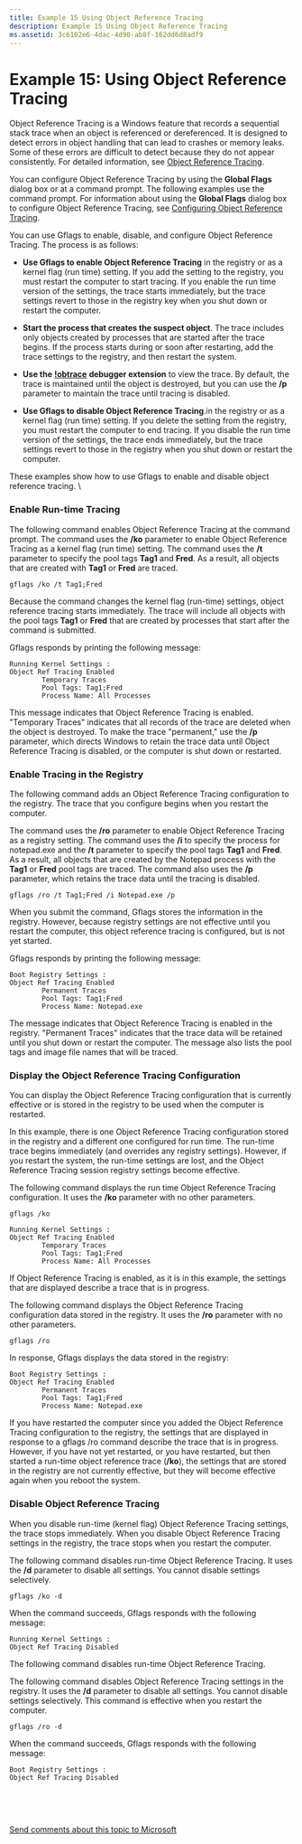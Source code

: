 ```yaml
---
title: Example 15 Using Object Reference Tracing
description: Example 15 Using Object Reference Tracing
ms.assetid: 3c6102e6-4dac-4d90-ab8f-162dd6d8adf9
---
```


# Example 15: Using Object Reference Tracing


Object Reference Tracing is a Windows feature that records a sequential stack trace when an object is referenced or dereferenced. It is designed to detect errors in object handling that can lead to crashes or memory leaks. Some of these errors are difficult to detect because they do not appear consistently. For detailed information, see [Object Reference Tracing](object-reference-tracing.md).

You can configure Object Reference Tracing by using the **Global Flags** dialog box or at a command prompt. The following examples use the command prompt. For information about using the **Global Flags** dialog box to configure Object Reference Tracing, see [Configuring Object Reference Tracing](configuring-object-reference-tracing.md).

You can use Gflags to enable, disable, and configure Object Reference Tracing. The process is as follows:

-   **Use Gflags to enable Object Reference Tracing** in the registry or as a kernel flag (run time) setting. If you add the setting to the registry, you must restart the computer to start tracing. If you enable the run time version of the settings, the trace starts immediately, but the trace settings revert to those in the registry key when you shut down or restart the computer.

-   **Start the process that creates the suspect object**. The trace includes only objects created by processes that are started after the trace begins. If the process starts during or soon after restarting, add the trace settings to the registry, and then restart the system.

-   **Use the** [**!obtrace**](-obtrace.md) **debugger extension** to view the trace. By default, the trace is maintained until the object is destroyed, but you can use the **/p** parameter to maintain the trace until tracing is disabled.

-   **Use Gflags to disable Object Reference Tracing**.in the registry or as a kernel flag (run time) setting. If you delete the setting from the registry, you must restart the computer to end tracing. If you disable the run time version of the settings, the trace ends immediately, but the trace settings revert to those in the registry when you shut down or restart the computer.

These examples show how to use Gflags to enable and disable object reference tracing. \\

### <span id="enable_run_time_tracing"></span><span id="ENABLE_RUN_TIME_TRACING"></span>Enable Run-time Tracing

The following command enables Object Reference Tracing at the command prompt. The command uses the **/ko** parameter to enable Object Reference Tracing as a kernel flag (run time) setting. The command uses the **/t** parameter to specify the pool tags **Tag1** and **Fred**. As a result, all objects that are created with **Tag1** or **Fred** are traced.

```
gflags /ko /t Tag1;Fred
```

Because the command changes the kernel flag (run-time) settings, object reference tracing starts immediately. The trace will include all objects with the pool tags **Tag1** or **Fred** that are created by processes that start after the command is submitted.

Gflags responds by printing the following message:

```
Running Kernel Settings :
Object Ref Tracing Enabled
        Temporary Traces
        Pool Tags: Tag1;Fred
        Process Name: All Processes
```

This message indicates that Object Reference Tracing is enabled. "Temporary Traces" indicates that all records of the trace are deleted when the object is destroyed. To make the trace "permanent," use the **/p** parameter, which directs Windows to retain the trace data until Object Reference Tracing is disabled, or the computer is shut down or restarted.

### <span id="enable_tracing_in_the_registry"></span><span id="ENABLE_TRACING_IN_THE_REGISTRY"></span>Enable Tracing in the Registry

The following command adds an Object Reference Tracing configuration to the registry. The trace that you configure begins when you restart the computer.

The command uses the **/ro** parameter to enable Object Reference Tracing as a registry setting. The command uses the **/i** to specify the process for notepad.exe and the **/t** parameter to specify the pool tags **Tag1** and **Fred**. As a result, all objects that are created by the Notepad process with the **Tag1** or **Fred** pool tags are traced. The command also uses the **/p** parameter, which retains the trace data until the tracing is disabled.

```
gflags /ro /t Tag1;Fred /i Notepad.exe /p
```

When you submit the command, Gflags stores the information in the registry. However, because registry settings are not effective until you restart the computer, this object reference tracing is configured, but is not yet started.

Gflags responds by printing the following message:

```
Boot Registry Settings :
Object Ref Tracing Enabled
        Permanent Traces
        Pool Tags: Tag1;Fred
        Process Name: Notepad.exe
```

The message indicates that Object Reference Tracing is enabled in the registry. "Permanent Traces" indicates that the trace data will be retained until you shut down or restart the computer. The message also lists the pool tags and image file names that will be traced.

### <span id="display_the_object_reference_tracing_configuration"></span><span id="DISPLAY_THE_OBJECT_REFERENCE_TRACING_CONFIGURATION"></span>Display the Object Reference Tracing Configuration

You can display the Object Reference Tracing configuration that is currently effective or is stored in the registry to be used when the computer is restarted.

In this example, there is one Object Reference Tracing configuration stored in the registry and a different one configured for run time. The run-time trace begins immediately (and overrides any registry settings). However, if you restart the system, the run-time settings are lost, and the Object Reference Tracing session registry settings become effective.

The following command displays the run time Object Reference Tracing configuration. It uses the **/ko** parameter with no other parameters.

```
gflags /ko
```

```
Running Kernel Settings :
Object Ref Tracing Enabled
        Temporary Traces
        Pool Tags: Tag1;Fred
        Process Name: All Processes
```

If Object Reference Tracing is enabled, as it is in this example, the settings that are displayed describe a trace that is in progress.

The following command displays the Object Reference Tracing configuration data stored in the registry. It uses the **/ro** parameter with no other parameters.

```
gflags /ro
```

In response, Gflags displays the data stored in the registry:

```
Boot Registry Settings :
Object Ref Tracing Enabled
        Permanent Traces
        Pool Tags: Tag1;Fred
        Process Name: Notepad.exe
```

If you have restarted the computer since you added the Object Reference Tracing configuration to the registry, the settings that are displayed in response to a gflags /ro command describe the trace that is in progress. However, if you have not yet restarted, or you have restarted, but then started a run-time object reference trace (**/ko**), the settings that are stored in the registry are not currently effective, but they will become effective again when you reboot the system.

### <span id="disable_object_reference_tracing"></span><span id="DISABLE_OBJECT_REFERENCE_TRACING"></span>Disable Object Reference Tracing

When you disable run-time (kernel flag) Object Reference Tracing settings, the trace stops immediately. When you disable Object Reference Tracing settings in the registry, the trace stops when you restart the computer.

The following command disables run-time Object Reference Tracing. It uses the **/d** parameter to disable all settings. You cannot disable settings selectively.

```
gflags /ko -d
```

When the command succeeds, Gflags responds with the following message:

```
Running Kernel Settings :
Object Ref Tracing Disabled
```

The following command disables run-time Object Reference Tracing.

The following command disables Object Reference Tracing settings in the registry. It uses the **/d** parameter to disable all settings. You cannot disable settings selectively. This command is effective when you restart the computer.

```
gflags /ro -d
```

When the command succeeds, Gflags responds with the following message:

```
Boot Registry Settings :
Object Ref Tracing Disabled
```

 

 

[Send comments about this topic to Microsoft](mailto:wsddocfb@microsoft.com?subject=Documentation%20feedback%20[debugger\debugger]:%20Example%2015:%20Using%20Object%20Reference%20Tracing%20%20RELEASE:%20%285/15/2017%29&body=%0A%0APRIVACY%20STATEMENT%0A%0AWe%20use%20your%20feedback%20to%20improve%20the%20documentation.%20We%20don't%20use%20your%20email%20address%20for%20any%20other%20purpose,%20and%20we'll%20remove%20your%20email%20address%20from%20our%20system%20after%20the%20issue%20that%20you're%20reporting%20is%20fixed.%20While%20we're%20working%20to%20fix%20this%20issue,%20we%20might%20send%20you%20an%20email%20message%20to%20ask%20for%20more%20info.%20Later,%20we%20might%20also%20send%20you%20an%20email%20message%20to%20let%20you%20know%20that%20we've%20addressed%20your%20feedback.%0A%0AFor%20more%20info%20about%20Microsoft's%20privacy%20policy,%20see%20http://privacy.microsoft.com/default.aspx. "Send comments about this topic to Microsoft")




